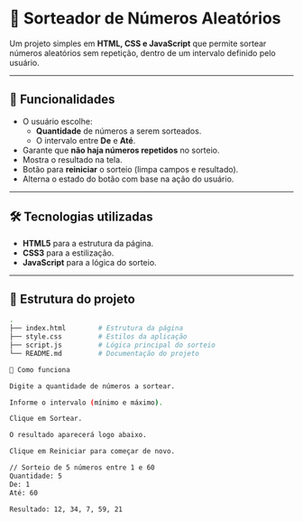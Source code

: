 # 🎲 Sorteador de Números Aleatórios

Um projeto simples em **HTML, CSS e JavaScript** que permite sortear números aleatórios sem repetição, dentro de um intervalo definido pelo usuário.

---

## 🚀 Funcionalidades
- O usuário escolhe:
  - **Quantidade** de números a serem sorteados.
  - O intervalo entre **De** e **Até**.
- Garante que **não haja números repetidos** no sorteio.
- Mostra o resultado na tela.
- Botão para **reiniciar** o sorteio (limpa campos e resultado).
- Alterna o estado do botão com base na ação do usuário.

---

## 🛠️ Tecnologias utilizadas
- **HTML5** para a estrutura da página.
- **CSS3** para a estilização.
- **JavaScript** para a lógica do sorteio.

---

## 📂 Estrutura do projeto
```bash
.
├── index.html        # Estrutura da página
├── style.css         # Estilos da aplicação
├── script.js         # Lógica principal do sorteio
└── README.md         # Documentação do projeto

📖 Como funciona

Digite a quantidade de números a sortear.

Informe o intervalo (mínimo e máximo).

Clique em Sortear.

O resultado aparecerá logo abaixo.

Clique em Reiniciar para começar de novo.

// Sorteio de 5 números entre 1 e 60
Quantidade: 5
De: 1
Até: 60

Resultado: 12, 34, 7, 59, 21
